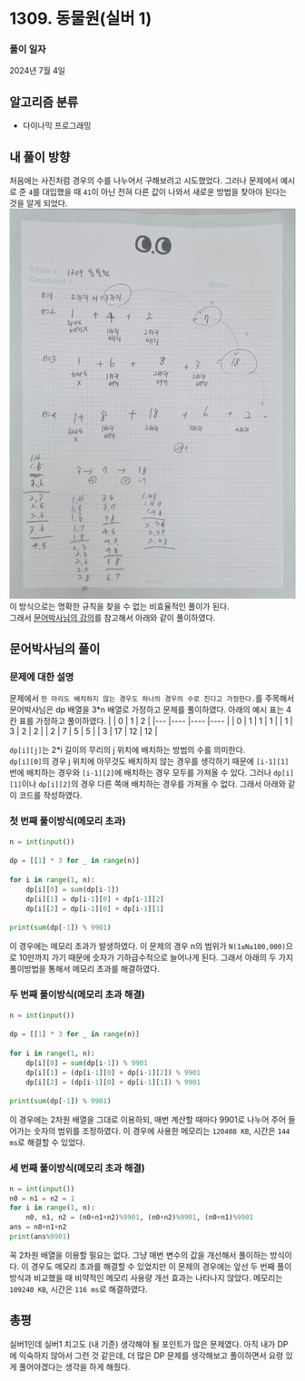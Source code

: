 # 1309. 동물원(실버 1)

### 풀이 일자

2024년 7월 4일

## 알고리즘 분류

- 다이나믹 프로그래밍

## 내 풀이 방향

처음에는 사진처럼 경우의 수를 나누어서 구해보려고 시도했었다. 그러나 문제에서 예시로 준 `4`를 대입했을 때 `41`이 아닌 전혀 다른 값이 나와서 새로운 방법을 찾아야 된다는 것을 알게 되었다.  
![문제풀이 이미지](/images/boj1309.jpg)  
이 방식으로는 명확한 규칙을 찾을 수 없는 비효율적인 풀이가 된다.  
그래서 [문어박사님의 강의](https://www.youtube.com/watch?v=y---0o49cKI&list=PLodgw23vNd_XF2VWJtog1Nw4r_isWb5Uw&index=20)를 참고해서 아래와 같이 풀이하였다.

## 문어박사님의 풀이

### 문제에 대한 설명

문제에서 `한 마리도 배치하지 않는 경우도 하나의 경우의 수로 친다고 가정한다.`를 주목해서 문어박사님은 dp 배열을 3\*n 배열로 가정하고 문제를 풀이하였다. 아래의 예시 표는 4칸 표를 가정하고 풀이하였다.
| | 0 | 1 | 2 |
|--- |---- |---- |---- |
| 0 | 1 | 1 | 1 |
| 1 | 3 | 2 | 2 |
| 2 | 7 | 5 | 5 |
| 3 | 17 | 12 | 12 |

`dp[i][j]`는 2\*i 길이의 무리의 j 위치에 배치하는 방법의 수를 의미한다.  
`dp[i][0]`의 경우 j 위치에 아무것도 배치하지 않는 경우를 생각하기 때문에 `[i-1][1]`번에 배치하는 경우와 `[i-1][2]`에 배치하는 경우 모두를 가져올 수 있다. 그러나 `dp[i][1]`이나 `dp[i][2]`의 경우 다른 쪽애 배치하는 경우를 가져올 수 없다. 그래서 아래와 같이 코드를 작성하였다.

### 첫 번째 풀이방식(메모리 초과)

```python
n = int(input())

dp = [[1] * 3 for _ in range(n)]

for i in range(1, n):
    dp[i][0] = sum(dp[i-1])
    dp[i][1] = dp[i-1][0] + dp[i-1][2]
    dp[i][2] = dp[i-1][0] + dp[i-1][1]

print(sum(dp[-1]) % 9901)
```

이 경우에는 메모리 초과가 발생하였다. 이 문제의 경우 n의 범위가 `N(1≤N≤100,000)`으로 10만까지 가기 때문에 숫자가 기하급수적으로 늘어나게 된다. 그래서 아래의 두 가지 풀이방법을 통해서 메모리 초과를 해결하였다.

### 두 번째 풀이방식(메모리 초과 해결)

```python
n = int(input())

dp = [[1] * 3 for _ in range(n)]

for i in range(1, n):
    dp[i][0] = sum(dp[i-1]) % 9901
    dp[i][1] = (dp[i-1][0] + dp[i-1][2]) % 9901
    dp[i][2] = (dp[i-1][0] + dp[i-1][1]) % 9901

print(sum(dp[-1]) % 9901)
```

이 경우에는 2차원 배열을 그대로 이용하되, 매번 계산할 때마다 9901로 나누어 주어 들어가는 숫자의 범위를 조정하였다. 이 경우에 사용한 메모리는 `120408 KB`, 시간은 `144 ms`로 해결할 수 있었다.

### 세 번째 풀이방식(메모리 초과 해결)

```python
n = int(input())
n0 = n1 = n2 = 1
for i in range(1, n):
    n0, n1, n2 = (n0+n1+n2)%9901, (n0+n2)%9901, (n0+n1)%9901
ans = n0+n1+n2
print(ans%9901)
```

꼭 2차원 배열을 이용할 필요는 없다. 그냥 매번 변수의 값을 개선해서 풀이하는 방식이다. 이 경우도 메모리 초과를 해결할 수 있었지만 이 문제의 경우에는 앞선 두 번째 풀이방식과 비교했을 때 비약적인 메모리 사용량 개선 효과는 나타나지 않았다. 메모리는 `109240 KB`, 시간은 `116 ms`로 해결하였다.

## 총평

실버1인데 실버1 치고도 (내 기준) 생각해야 될 포인트가 많은 문제였다. 아직 내가 DP에 익숙하지 않아서 그런 것 같은데, 더 많은 DP 문제를 생각해보고 풀이하면서 요령 있게 풀어야겠다는 생각을 하게 해줬다.
